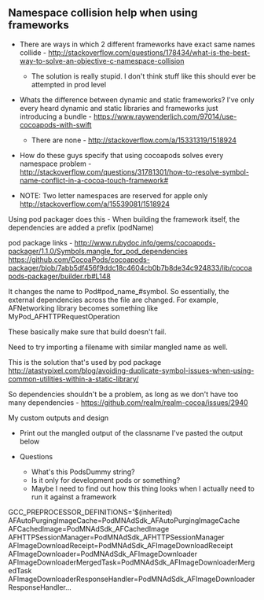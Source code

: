 ## Namespace collision help when using frameworks

 - There are ways in which 2 different frameworks have exact same names collide - 
 	http://stackoverflow.com/questions/178434/what-is-the-best-way-to-solve-an-objective-c-namespace-collision
 	- The solution is really stupid. I don't think stuff like this should ever be attempted in prod level

 - Whats the difference between dynamic and static frameworks? I've only every heard dynamic and static libraries and frameworks just introducing a bundle - https://www.raywenderlich.com/97014/use-cocoapods-with-swift
 	- There are none - http://stackoverflow.com/a/15331319/1518924

 - How do these guys specify that using cocoapods solves every namespace problem - http://stackoverflow.com/questions/31781301/how-to-resolve-symbol-name-conflict-in-a-cocoa-touch-framework#

 - NOTE: Two letter namespaces are reserved for apple only http://stackoverflow.com/a/15539081/1518924

Using pod packager does this -
When building the framework itself, the dependencies are added a prefix (podName)

pod package links - 
http://www.rubydoc.info/gems/cocoapods-packager/1.1.0/Symbols.mangle_for_pod_dependencies
https://github.com/CocoaPods/cocoapods-packager/blob/7abb5df456f9ddc18c4604cb0b7b8de34c924833/lib/cocoapods-packager/builder.rb#L148

It changes the name to Pod#pod_name_#symbol. 
So essentially, the external dependencies across the file are changed. 
For example, AFNetworking library becomes something like MyPod_AFHTTPRequestOperation

These basically make sure that build doesn't fail. 

Need to try importing a filename with similar mangled name as well.

This is the solution that's used by pod package
http://atastypixel.com/blog/avoiding-duplicate-symbol-issues-when-using-common-utilities-within-a-static-library/

So dependencies shouldn't be a problem, as long as we don't have too many dependencies - 
https://github.com/realm/realm-cocoa/issues/2940

My custom outputs and design
- Print out the mangled output of the classname
I've pasted the output below

- Questions
	- What's this PodsDummy string?
	- Is it only for development pods or something? 
	- Maybe I need to find out how this thing looks when I actually need to run it against a framework


GCC_PREPROCESSOR_DEFINITIONS='$(inherited)
AFAutoPurgingImageCache=PodMNAdSdk_AFAutoPurgingImageCache AFCachedImage=PodMNAdSdk_AFCachedImage AFHTTPSessionManager=PodMNAdSdk_AFHTTPSessionManager AFImageDownloadReceipt=PodMNAdSdk_AFImageDownloadReceipt AFImageDownloader=PodMNAdSdk_AFImageDownloader AFImageDownloaderMergedTask=PodMNAdSdk_AFImageDownloaderMergedTask AFImageDownloaderResponseHandler=PodMNAdSdk_AFImageDownloaderResponseHandler...<Paste>
